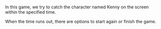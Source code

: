 In this game, we try to catch the character named Kenny on the screen within the specified time.


When the time runs out, there are options to start again or finish the game.
